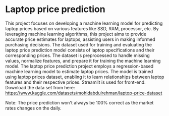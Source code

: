 # Laptop price prediction 

This project focuses on developing a machine learning model for predicting laptop prices based on various features like SSD, RAM, processor, etc. By leveraging machine learning algorithms, this project aims to provide accurate price estimates for laptops, assisting users in making informed purchasing decisions.
The dataset used for training and evaluating the laptop price prediction model consists of laptop specifications and their corresponding prices. The dataset is preprocessed to handle missing values, normalize features, and prepare it for training the machine learning model.
The laptop price prediction project employs a regression-based machine learning model to estimate laptop prices. The model is trained using laptop prices dataset, enabling it to learn relationships between laptop features and their respective prices. Streamlit is used for front-end.
Download the data set from here: https://www.kaggle.com/datasets/mohidabdulrehman/laptop-price-dataset

Note: The price prediction won't always be 100% correct as the market rates changes on the daily.
